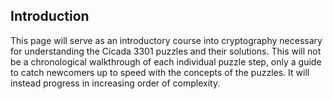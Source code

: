 ## Introduction
This page will serve as an introductory course into cryptography necessary for understanding the Cicada 3301 puzzles and their solutions. This will not be a chronological walkthrough of each individual puzzle step, only a guide to catch newcomers up to speed with the concepts of the puzzles. It will instead progress in increasing order of complexity.
